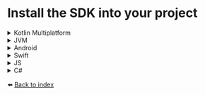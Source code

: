 # Install the SDK into your project
<details><summary>Kotlin Multiplatform</summary>
The Kotlin Multiplatform artifacts are accessible through <a href="https://central.sonatype.com/artifact/com.doordeck.headless.sdk/doordeck-sdk">Maven Central</a>

````kotlin
// Add maven central repository
repositories {
    mavenCentral()
}

// Import the package in the common source set:
implementation("com.doordeck.headless.sdk:doordeck-sdk:[SDK_VERSION]")
````
>:information_source: The supported platforms are: JVM, Android, jsNode, jsBrowser, iOS (x64), iOS (ARM x64), iOS simulator (ARM x64), macOS (ARM x64) and mingW (x64)
</details>

<details><summary>JVM</summary>
The JVM artifacts are accessible through <a href="https://central.sonatype.com/artifact/com.doordeck.headless.sdk/doordeck-sdk-jvm">Maven Central</a>

````kotlin
// Add maven central repository
repositories {
    mavenCentral()
}

// Import the JVM package
implementation("com.doordeck.headless.sdk:doordeck-sdk-jvm:[SDK_VERSION]")
````
>:information_source: The JVM package requires at least Java SDK 1.8
</details>

<details><summary>Android</summary>
The Android artifacts are accessible through <a href="https://central.sonatype.com/artifact/com.doordeck.headless.sdk/doordeck-sdk-android">Maven Central</a>

````kotlin
// Add maven central repository
repositories {
    mavenCentral()
}

// Import the Android package
implementation("com.doordeck.headless.sdk:doordeck-sdk-android:[SDK_VERSION]")
````
>:information_source: The Android package requires at least Android SDK 21
</details>

<details><summary>Swift</summary>
The iOS and macOS packages are accessible through <a href="https://cocoapods.org/pods/DoordeckSDK">CocoaPods</a> and <a href="https://github.com/doordeck/doordeck-headless-sdk-spm">SPM</a>

#### CocoaPods
````swift
pod 'DoordeckSDK', '~> [SDK_VERSION]'
````

#### Swift package manager
<ol>
    <li>In Xcode, select "File" -> "Add Package Dependencies..."</li>
    <li>Enter <a href="https://github.com/doordeck/doordeck-headless-sdk-spm">https://github.com/doordeck/doordeck-headless-sdk-spm</a> in the search box</li>
    <li>Select "Up to next major version" from the dependency rule dropdown, and click "Add Package"</li>
</ol>

>:information_source: The iOS package requires at least iOS version 14
</details>

<details><summary>JS</summary>
The JS artifacts are accessible through <a href="https://www.npmjs.com/package/@doordeck/doordeck-headless-sdk">NPM</a>

````cmd
npm install @doordeck/doordeck-headless-sdk --save
````
</details>

<details><summary>C#</summary>

````csharp
// TODO
````
</details>

:arrow_left: [Back to index](01_INDEX.md)